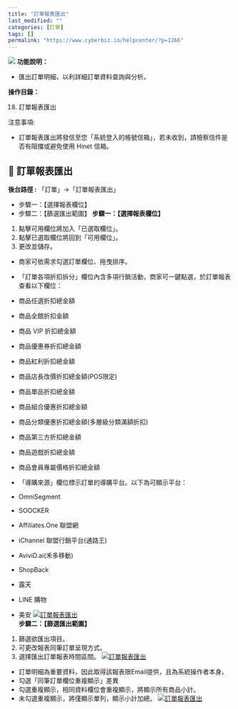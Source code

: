 ```yaml
---
title: "訂單報表匯出"
last_modified: ""
categories: [訂單]
tags: []
permalink: "https://www.cyberbiz.io/helpcenter/?p=1266"
---
```


![](https://www.cyberbiz.io/support/wp-content/uploads/2021/08/全版本.png)
**功能說明：**  


* 匯出訂單明細，以利詳細訂單資料查詢與分析。

**操作目錄：**

18. 訂單報表匯出 



注意事項:  

* 訂單報表匯出將發信至您「系統登入的帳號信箱」，若未收到，請檢察信件是否有阻擋或避免使用 Hinet 信箱。



## 📌 訂單報表匯出

**後台路徑 :** 「訂單」→「訂單報表匯出」  


* 步驟一：【選擇報表欄位】
* 步驟二：【篩選匯出範圍】
**步驟一：【選擇報表欄位】**  

1. 點擊可用欄位將加入「已選取欄位」。
2. 點擊已選取欄位將回到「可用欄位」。
3. 更改並儲存。
* 商家可依需求勾選訂單欄位、拖曳排序。


* 「訂單各項折扣拆分」欄位內含多項行銷活動，商家可一鍵點選，於訂單報表查看以下欄位： 
* 商品任選折扣總金額
* 商品全館折扣金額
* 商品 VIP 折扣總金額
* 商品優惠券折扣總金額
* 商品紅利折扣總金額
* 商品店長改價折扣總金額(POS限定)
* 商品單品折扣總金額
* 商品組合優惠折扣總金額
* 商品分類優惠折扣總金額(多層級分類滿額折扣)
* 商品第三方折扣總金額
* 商品遊戲折扣總金額
* 商品會員專屬價格折扣總金額


* 「導購來源」欄位標示訂單的導購平台。以下為可顯示平台： 
* OmniSegment
* SOOCKER
* Affiliates.One 聯盟網
* iChannel 聯盟行銷平台(通路王)
* AviviD.ai(禾多移動)
* ShopBack
* 露天
* LINE 購物
* 美安
[![訂單報表匯出](https://www.cyberbiz.io/support/wp-content/uploads/2022/01/訂單報表匯出1.png)](https://www.cyberbiz.io/support/wp-content/uploads/2022/01/訂單報表匯出1.png)  
**步驟二：【篩選匯出範圍】**  

1. 篩選欲匯出項目。
2. 可更改報表同筆訂單呈現方式。
3. 選擇匯出訂單報表時間區間。
[![訂單報表匯出](https://www.cyberbiz.io/support/wp-content/uploads/2022/01/訂單報表匯出2.png)](https://www.cyberbiz.io/support/wp-content/uploads/2022/01/訂單報表匯出2.png)  

* 訂單明細為重要資料，因此取得該報表限Email提供，且為系統操作者本身。
* 勾選「同筆訂單欄位重複顯示」差異
* 勾選重複顯示，相同資料欄位會重複顯示，將顯示所有商品小計。
* 未勾選重複顯示，將僅顯示單列，顯示小計加總。
[![訂單報表匯出](https://www.cyberbiz.io/support/wp-content/uploads/2022/01/訂單報表匯出3.png)](https://www.cyberbiz.io/support/wp-content/uploads/2022/01/訂單報表匯出3.png)

